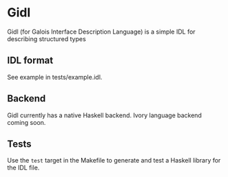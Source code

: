# Gidl

Gidl (for Galois Interface Description Language) is a simple IDL for
describing structured types

## IDL format

See example in tests/example.idl.

## Backend

Gidl currently has a native Haskell backend. Ivory language backend coming soon.

## Tests

Use the `test` target in the Makefile to generate and test a Haskell library
for the IDL file.
